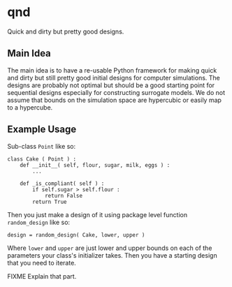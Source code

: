 qnd
===

Quick and dirty but pretty good designs.

Main Idea
---------

The main idea is to have a re-usable Python framework for making quick and dirty
but still pretty good initial designs for computer simulations.  The designs are
probably not optimal but should be a good starting point for sequential designs
especially for constructing surrogate models.  We do not assume that bounds on
the simulation space are hypercubic or easily map to a hypercube.

Example Usage
-------------

Sub-class `Point` like so:

    class Cake ( Point ) :
        def __init__( self, flour, sugar, milk, eggs ) :
            ...

        def _is_compliant( self ) :
            if self.sugar > self.flour :
                return False
            return True

Then you just make a design of it using package level function `random_design`
like so:

    design = random_design( Cake, lower, upper )

Where `lower` and `upper` are just lower and upper bounds on each of the
parameters your class's initializer takes.  Then you have a starting design that
you need to iterate.

FIXME Explain that part.
